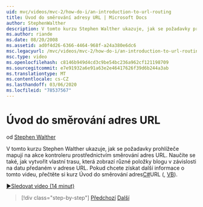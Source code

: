 ```yaml
---
uid: mvc/videos/mvc-2/how-do-i/an-introduction-to-url-routing
title: Úvod do směrování adresy URL | Microsoft Docs
author: StephenWalther
description: V tomto kurzu Stephen Walther ukazuje, jak se požadavky prohlížeče mapují na akce kontroleru prostřednictvím směrování adres URL. Naučíte se také, jak vytvořit zák...
ms.author: riande
ms.date: 08/20/2008
ms.assetid: ad0f4d26-6366-4464-968f-a24a380e6dc6
msc.legacyurl: /mvc/videos/mvc-2/how-do-i/an-introduction-to-url-routing
msc.type: video
ms.openlocfilehash: c8146b949d4cd3c9be54bc236a962cf121198709
ms.sourcegitcommit: e7e91932a6e91a63e2e46417626f39d6b244a3ab
ms.translationtype: MT
ms.contentlocale: cs-CZ
ms.lasthandoff: 03/06/2020
ms.locfileid: "78537567"
---
```

# <a name="an-introduction-to-url-routing"></a>Úvod do směrování adres URL

od [Stephen Walther](https://github.com/StephenWalther)

V tomto kurzu Stephen Walther ukazuje, jak se požadavky prohlížeče mapují na akce kontroleru prostřednictvím směrování adres URL. Naučíte se také, jak vytvořit vlastní trasu, která zobrazí různé položky blogu v závislosti na datu předaném v adrese URL. Pokud chcete získat další informace o tomto videu, přečtěte si kurz Úvod do směrování adres[C#](../../../overview/older-versions-1/controllers-and-routing/asp-net-mvc-routing-overview-cs.md)URL (, [VB](../../../overview/older-versions-1/controllers-and-routing/asp-net-mvc-routing-overview-vb.md)).

[&#9654;Sledovat video (14 minut)](https://channel9.msdn.com/Blogs/ASP-NET-Site-Videos/an-introduction-to-url-routing)

> [!div class="step-by-step"]
> [Předchozí](understanding-views-view-data-and-html-helpers.md)
> [Další](preventing-javascript-injection-attacks.md)
